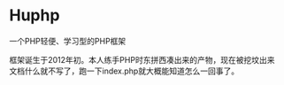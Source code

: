 # Huphp
一个PHP轻便、学习型的PHP框架   

框架诞生于2012年初。本人练手PHP时东拼西凑出来的产物，现在被挖坟出来   
文档什么就不写了，跑一下index.php就大概能知道怎么一回事了。
